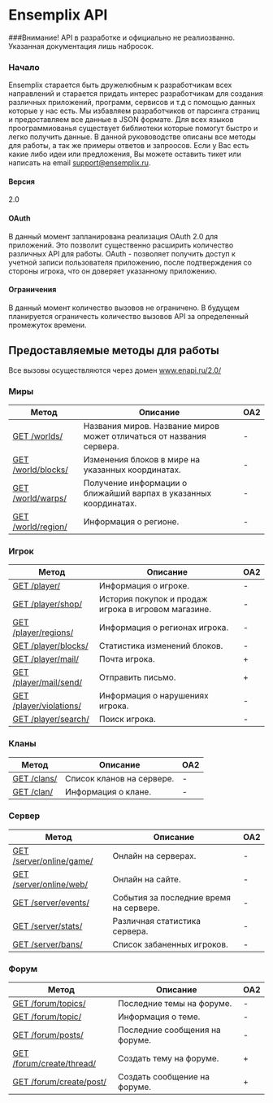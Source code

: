 Ensemplix API
==========

###Внимание! API в разработке и официально не реалиозванно. Указанная документация лишь набросок.

### Начало

Ensemplix старается быть дружелюбным к разработчикам всех направлений и старается придать интерес разработчикам для создания различных приложений, программ, сервисов и т.д с помощью
данных которые у нас есть. Мы избавляем разработчиков от парсинга страниц и предоставляем все данные в JSON формате. Для всех языков проограммиованья существует библиотеки которые помогут быстро
и легко получить данные. В данной рукововодстве описаны все методы для работы, а так же примеры ответов и запроосов. 
Если у Вас есть какие либо идеи или предложения, Вы можете оставить тикет или написать на email support@ensemplix.ru.

#### Версия
2.0

#### OAuth

В данный момент запланирована реализация OAuth 2.0 для приложений. Это позволит существенно расширить количество различных
API для работы. OAuth - позволяет получить доступ к учетной записи пользователя приложению, после подтверждения со стороны игрока,
что он доверяет указанному приложению.

#### Ограничения

В данный момент количество вызовов не ограничено. В будущем планируется ограничесть количество вызовов API за определенный
промежуток времени.

## Предоставляемые методы для работы

Все вызовы осуществляются через домен www.enapi.ru/2.0/

### Миры
| Метод | Описание | OA2 |
| ----- | -------- | --- |
| [GET /worlds/](worlds.md) | Названия миров. Название миров может отличаться от названия сервера. | - |
| [GET /world/blocks/](worlds.md) | Изменения блоков в мире на указанных координатах. | - |
| [GET /world/warps/](worlds.md) | Получение информации о ближайший варпах в указанных координатах. | - |
| [GET /world/region/](worlds.md) | Информация о регионе. | - |

### Игрок

| Метод | Описание | OA2 |
| ----- | -------- | --- |
| [GET /player/](player.md) | Информация о игроке. | - |
| [GET /player/shop/](player.md) | История покупок и продаж игрока в игровом магазине. | - |
| [GET /player/regions/](player.md) | Информация о регионах игрока. | - |
| [GET /player/blocks/](player.md) | Статистика изменений блоков. | - |
| [GET /player/mail/](player.md) | Почта игрока. | + |
| [GET /player/mail/send/](player.md) | Отправить письмо. | + |
| [GET /player/violations/](player.md) | Информация о нарушениях игрока. | - |
| [GET /player/search/](player.md) | Поиск игрока. | - |

### Кланы
| Метод | Описание | OA2 |
| ----- | -------- | --- |
| [GET /clans/](clans.md) | Список кланов на сервере. | - |
| [GET /clan/](clans.md) | Информация о клане. | - |

### Сервер
| Метод | Описание | OA2 |
| ----- | -------- | --- |
| [GET /server/online/game/](server.md) | Онлайн на серверах. | - |
| [GET /server/online/web/](server.md) | Онлайн на сайте. | - |
| [GET /server/events/](server.md) | События за последние время на сервере. | - |
| [GET /server/stats/](server.md) | Различная статистика сервера. | - |
| [GET /server/bans/](server.md) | Список забаненных игроков. | - |


### Форум
| Метод | Описание | OA2 |
| ----- | -------- | --- |
| [GET /forum/topics/](forum.md) | Последние темы на форуме. | - |
| [GET /forum/topic/](forum.md) | Информация о теме. | - |
| [GET /forum/posts/](forum.md) | Последние сообщения на форуме. | - |
| [GET /forum/create/thread/](forum.md) | Создать тему на форуме. | + |
| [GET /forum/create/post/](forum.md) | Создать сообщение на форуме. | + |














